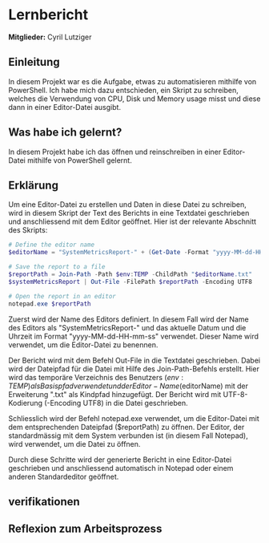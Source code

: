 # Lernbericht

**Mitglieder:** Cyril Lutziger

## Einleitung
In diesem Projekt war es die Aufgabe, etwas zu automatisieren mithilfe von PowerShell. Ich habe mich dazu entschieden, ein Skript zu schreiben, welches die Verwendung von CPU, Disk und Memory usage misst und diese dann in einer Editor-Datei ausgibt.

## Was habe ich gelernt?
In diesem Projekt habe ich das öffnen und reinschreiben in einer Editor-Datei mithilfe von PowerShell gelernt.

## Erklärung
Um eine Editor-Datei zu erstellen und Daten in diese Datei zu schreiben, wird in diesem Skript der Text des Berichts in eine Textdatei geschrieben und anschliessend mit dem Editor geöffnet. Hier ist der relevante Abschnitt des Skripts:

```ps1
# Define the editor name
$editorName = "SystemMetricsReport-" + (Get-Date -Format "yyyy-MM-dd-HH-mm-ss")

# Save the report to a file
$reportPath = Join-Path -Path $env:TEMP -ChildPath "$editorName.txt"
$systemMetricsReport | Out-File -FilePath $reportPath -Encoding UTF8

# Open the report in an editor
notepad.exe $reportPath
```

Zuerst wird der Name des Editors definiert. In diesem Fall wird der Name des Editors als "SystemMetricsReport-" und das aktuelle Datum und die Uhrzeit im Format "yyyy-MM-dd-HH-mm-ss" verwendet. Dieser Name wird verwendet, um die Editor-Datei zu benennen.

Der Bericht wird mit dem Befehl Out-File in die Textdatei geschrieben. Dabei wird der Dateipfad für die Datei mit Hilfe des Join-Path-Befehls erstellt. Hier wird das temporäre Verzeichnis des Benutzers ($env:TEMP) als Basispfad verwendet und der Editor-Name ($editorName) mit der Erweiterung ".txt" als Kindpfad hinzugefügt. Der Bericht wird mit UTF-8-Kodierung (-Encoding UTF8) in die Datei geschrieben.

Schliesslich wird der Befehl notepad.exe verwendet, um die Editor-Datei mit dem entsprechenden Dateipfad ($reportPath) zu öffnen. Der Editor, der standardmässig mit dem System verbunden ist (in diesem Fall Notepad), wird verwendet, um die Datei zu öffnen.

Durch diese Schritte wird der generierte Bericht in eine Editor-Datei geschrieben und anschliessend automatisch in Notepad oder einem anderen Standardeditor geöffnet.

## verifikationen

## Reflexion zum Arbeitsprozess
